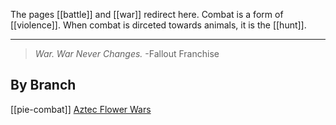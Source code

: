 The pages [[battle]] and [[war]] redirect here. 
Combat is a form of [[violence]]. When combat is dirceted towards animals, it is the [[hunt]].

---

> *War. War Never Changes.* -Fallout Franchise

## By Branch
[[pie-combat]]
[Aztec Flower Wars](https://en.wikipedia.org/wiki/Flower-war)